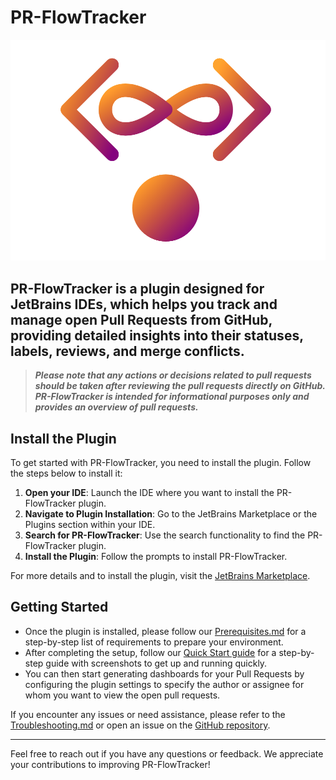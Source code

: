 # PR-FlowTracker

![PR-FlowTracker-icon](images/PR-FlowTracker-iconbig.png)

## PR-FlowTracker is a plugin designed for JetBrains IDEs, which helps you track and manage open Pull Requests from GitHub, providing detailed insights into their statuses, labels, reviews, and merge conflicts.

> **_Please note that any actions or decisions related to pull requests should be taken after reviewing the pull requests directly on GitHub._**
> **_PR-FlowTracker is intended for informational purposes only and provides an overview of pull requests._**

## Install the Plugin
To get started with PR-FlowTracker, you need to install the plugin. Follow the steps below to install it:

1. **Open your IDE**: Launch the IDE where you want to install the PR-FlowTracker plugin.
2. **Navigate to Plugin Installation**: Go to the JetBrains Marketplace or the Plugins section within your IDE.
3. **Search for PR-FlowTracker**: Use the search functionality to find the PR-FlowTracker plugin.
4. **Install the Plugin**: Follow the prompts to install PR-FlowTracker.

For more details and to install the plugin, visit the [JetBrains Marketplace](https://plugins.jetbrains.com/).

## Getting Started

- Once the plugin is installed, please follow our [Prerequisites.md](https://github.com/itRunFenix/PR-FlowTracker-plugin/blob/master/Prerequisites.md) for a step-by-step list of requirements to prepare your environment. 
- After completing the setup, follow our [Quick Start guide](https://github.com/itRunFenix/PR-FlowTracker-plugin/blob/master/QuickStart.md) for a step-by-step guide with screenshots to get up and running quickly. 
- You can then start generating dashboards for your Pull Requests by configuring the plugin settings to specify the author or assignee for whom you want to view the open pull requests.

If you encounter any issues or need assistance, please refer to the [Troubleshooting.md](https://github.com/itRunFenix/PR-FlowTracker-plugin/blob/master/Troubleshooting.md) or open an issue on the [GitHub repository](https://github.com/itRunFenix/PR-FlowTracker-plugin/issues).


---

Feel free to reach out if you have any questions or feedback. We appreciate your contributions to improving PR-FlowTracker!
